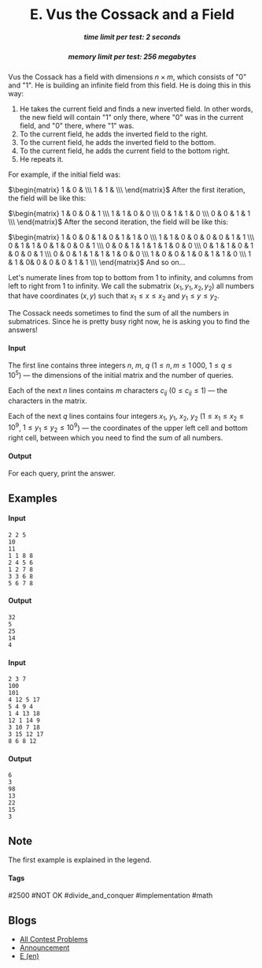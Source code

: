 <h1 style='text-align: center;'> E. Vus the Cossack and a Field</h1>

<h5 style='text-align: center;'>time limit per test: 2 seconds</h5>
<h5 style='text-align: center;'>memory limit per test: 256 megabytes</h5>

Vus the Cossack has a field with dimensions $n \times m$, which consists of "0" and "1". He is building an infinite field from this field. He is doing this in this way:

1. He takes the current field and finds a new inverted field. In other words, the new field will contain "1" only there, where "0" was in the current field, and "0" there, where "1" was.
2. To the current field, he adds the inverted field to the right.
3. To the current field, he adds the inverted field to the bottom.
4. To the current field, he adds the current field to the bottom right.
5. He repeats it.

For example, if the initial field was:

 $\begin{matrix} 1 & 0 & \\\ 1 & 1 & \\\ \end{matrix}$ After the first iteration, the field will be like this:

 $\begin{matrix} 1 & 0 & 0 & 1 \\\ 1 & 1 & 0 & 0 \\\ 0 & 1 & 1 & 0 \\\ 0 & 0 & 1 & 1 \\\ \end{matrix}$ After the second iteration, the field will be like this:

 $\begin{matrix} 1 & 0 & 0 & 1 & 0 & 1 & 1 & 0 \\\ 1 & 1 & 0 & 0 & 0 & 0 & 1 & 1 \\\ 0 & 1 & 1 & 0 & 1 & 0 & 0 & 1 \\\ 0 & 0 & 1 & 1 & 1 & 1 & 0 & 0 \\\ 0 & 1 & 1 & 0 & 1 & 0 & 0 & 1 \\\ 0 & 0 & 1 & 1 & 1 & 1 & 0 & 0 \\\ 1 & 0 & 0 & 1 & 0 & 1 & 1 & 0 \\\ 1 & 1 & 0& 0 & 0 & 0 & 1 & 1 \\\ \end{matrix}$ And so on...

Let's numerate lines from top to bottom from $1$ to infinity, and columns from left to right from $1$ to infinity. We call the submatrix $(x_1, y_1, x_2, y_2)$ all numbers that have coordinates $(x, y)$ such that $x_1 \leq x \leq x_2$ and $y_1 \leq y \leq y_2$.

The Cossack needs sometimes to find the sum of all the numbers in submatrices. Since he is pretty busy right now, he is asking you to find the answers!

#### Input

The first line contains three integers $n$, $m$, $q$ ($1 \leq n, m \leq 1\,000$, $1 \leq q \leq 10^5$) — the dimensions of the initial matrix and the number of queries.

Each of the next $n$ lines contains $m$ characters $c_{ij}$ ($0 \leq c_{ij} \leq 1$) — the characters in the matrix.

Each of the next $q$ lines contains four integers $x_1$, $y_1$, $x_2$, $y_2$ ($1 \leq x_1 \leq x_2 \leq 10^9$, $1 \leq y_1 \leq y_2 \leq 10^9$) — the coordinates of the upper left cell and bottom right cell, between which you need to find the sum of all numbers.

#### Output

For each query, print the answer.

## Examples

#### Input


```text
2 2 5
10
11
1 1 8 8
2 4 5 6
1 2 7 8
3 3 6 8
5 6 7 8
```
#### Output


```text
32
5
25
14
4
```
#### Input


```text
2 3 7
100
101
4 12 5 17
5 4 9 4
1 4 13 18
12 1 14 9
3 10 7 18
3 15 12 17
8 6 8 12
```
#### Output


```text
6
3
98
13
22
15
3
```
## Note

The first example is explained in the legend.



#### Tags 

#2500 #NOT OK #divide_and_conquer #implementation #math 

## Blogs
- [All Contest Problems](../Codeforces_Round_571_(Div._2).md)
- [Announcement](../blogs/Announcement.md)
- [E (en)](../blogs/E_(en).md)
